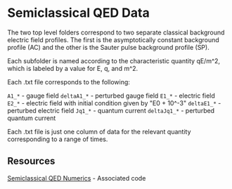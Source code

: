 # Semiclassical QED Data

The two top level folders correspond to two separate classical background electric field profiles. The first is the asymptotically constant background profile (AC) and the other is the Sauter pulse background profile (SP).

Each subfolder is named according to the characteristic quantity qE/m^2, which is labeled by a value for E, q, and m^2.

Each .txt file corresponds to the following:

`A1_*` - gauge field
`deltaA1_*` - perturbed gauge field 
`E1_*` - electric field
`E2_*` - electric field with initial condition given by "E0 + 10^-3"
`deltaE1_*` - perturbed electric field
`Jq1_*` - quantum current
`deltaJq1_*` - perturbed quantum current

Each .txt file is just one column of data for the relevant quantity corresponding to a range of times.

## Resources

[Semiclassical QED Numerics](https://github.com/newsim18/Semiclassical-QED-Numerics) - Associated code